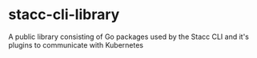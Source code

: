 # stacc-cli-library

A public library consisting of Go packages used by the Stacc CLI and it's plugins to communicate with Kubernetes
